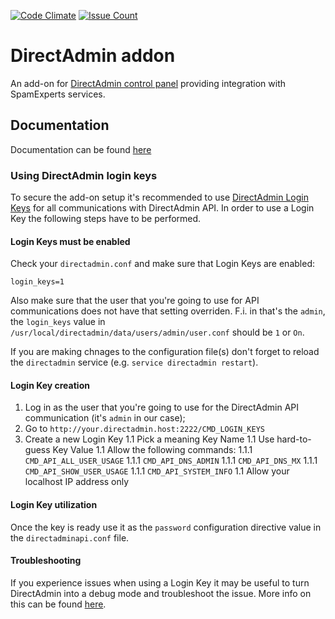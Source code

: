 [![Code Climate](https://codeclimate.com/github/SpamExperts/directadmin-addon/badges/gpa.svg)](https://codeclimate.com/github/SpamExperts/directadmin-addon) [![Issue Count](https://codeclimate.com/github/SpamExperts/directadmin-addon/badges/issue_count.svg)](https://codeclimate.com/github/SpamExperts/directadmin-addon)

# DirectAdmin addon
An add-on for [DirectAdmin control panel](http://directadmin.com) providing integration with SpamExperts services.

## Documentation
Documentation can be found [here](https://my.spamexperts.com/kb/50/DirectAdmin-addon.html "SpamExperts' Knowledge base")

### Using DirectAdmin login keys

To secure the add-on setup it's recommended to use [DirectAdmin Login Keys](https://www.directadmin.com/features.php?id=1298) for all communications with DirectAdmin API. In order to use a Login Key the following steps have to be performed.

#### Login Keys must be enabled

Check your `directadmin.conf` and make sure that Login Keys are enabled:
```
login_keys=1
```
Also make sure that the user that you're going to use for API communications does not have that setting overriden. F.i. in that's the `admin`, the `login_keys` value in `/usr/local/directadmin/data/users/admin/user.conf` should be `1` or `On`.

If you are making chnages to the configuration file(s) don't forget to reload the `directadmin` service (e.g. `service directadmin restart`).

#### Login Key creation

1. Log in as the user that you're going to use for the DirectAdmin API communication (it's `admin` in our case);
1. Go to `http://your.directadmin.host:2222/CMD_LOGIN_KEYS`
1. Create a new Login Key
    1.1 Pick a meaning Key Name
    1.1 Use hard-to-guess Key Value 
    1.1 Allow the following commands:
        1.1.1 `CMD_API_ALL_USER_USAGE`
        1.1.1 `CMD_API_DNS_ADMIN`
        1.1.1 `CMD_API_DNS_MX`
        1.1.1 `CMD_API_SHOW_USER_USAGE`
        1.1.1 `CMD_API_SYSTEM_INFO`
    1.1 Allow your localhost IP address only
    
#### Login Key utilization
    
Once the key is ready use it as the `password` configuration directive value in the `directadminapi.conf` file.

#### Troubleshooting

If you experience issues when using a Login Key it may be useful to turn DirectAdmin into a debug mode and troubleshoot the issue. More info on this can be found [here](https://help.directadmin.com/item.php?id=293).